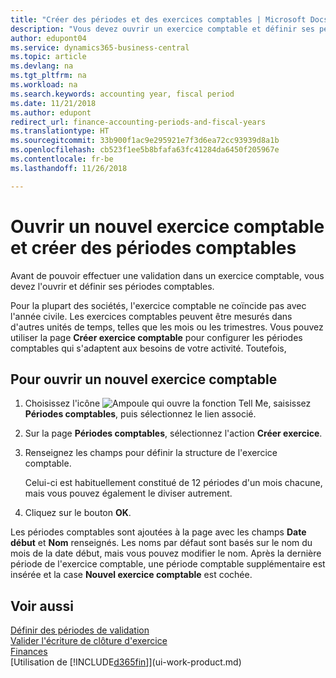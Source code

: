 ```yaml
---
title: "Créer des périodes et des exercices comptables | Microsoft Docs"
description: "Vous devez ouvrir un exercice comptable et définir ses périodes comptables avant de pouvoir y effectuer une validation."
author: edupont04
ms.service: dynamics365-business-central
ms.topic: article
ms.devlang: na
ms.tgt_pltfrm: na
ms.workload: na
ms.search.keywords: accounting year, fiscal period
ms.date: 11/21/2018
ms.author: edupont
redirect_url: finance-accounting-periods-and-fiscal-years
ms.translationtype: HT
ms.sourcegitcommit: 33b900f1ac9e295921e7f3d6ea72cc93939d8a1b
ms.openlocfilehash: cb523f1ee5b8bfafa63fc41284da6450f205967e
ms.contentlocale: fr-be
ms.lasthandoff: 11/26/2018

---
```

# <a name="open-a-new-fiscal-year-and-create-accounting-periods"></a>Ouvrir un nouvel exercice comptable et créer des périodes comptables
Avant de pouvoir effectuer une validation dans un exercice comptable, vous devez l'ouvrir et définir ses périodes comptables.  

Pour la plupart des sociétés, l'exercice comptable ne coïncide pas avec l'année civile. Les exercices comptables peuvent être mesurés dans d'autres unités de temps, telles que les mois ou les trimestres. Vous pouvez utiliser la page **Créer exercice comptable** pour configurer les périodes comptables qui s'adaptent aux besoins de votre activité. Toutefois,   

## <a name="to-open-a-new-fiscal-year"></a>Pour ouvrir un nouvel exercice comptable
1. Choisissez l'icône ![Ampoule qui ouvre la fonction Tell Me](media/ui-search/search_small.png "Dites-moi ce que vous voulez faire"), saisissez **Périodes comptables**, puis sélectionnez le lien associé.
2. Sur la page **Périodes comptables**, sélectionnez l'action **Créer exercice**.
3. Renseignez les champs pour définir la structure de l'exercice comptable.

    Celui-ci est habituellement constitué de 12 périodes d'un mois chacune, mais vous pouvez également le diviser autrement.
4. Cliquez sur le bouton **OK**.

Les périodes comptables sont ajoutées à la page avec les champs **Date début** et **Nom** renseignés. Les noms par défaut sont basés sur le nom du mois de la date début, mais vous pouvez modifier le nom. Après la dernière période de l'exercice comptable, une période comptable supplémentaire est insérée et la case **Nouvel exercice comptable** est cochée.  


## <a name="see-also"></a>Voir aussi
[Définir des périodes de validation](finance-how-specify-posting-periods.md)  
[Valider l'écriture de clôture d'exercice](year-how-post-year-end-close-entry.md)  
[Finances](finance.md)  
[Utilisation de [!INCLUDE[d365fin](includes/d365fin_md.md)]](ui-work-product.md)

